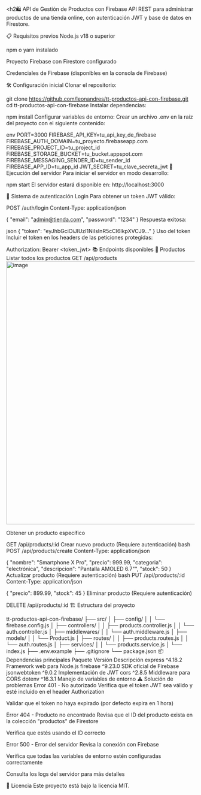 <h2🛍️ API de Gestión de Productos con Firebase</h2>
API REST para administrar productos de una tienda online, con autenticación JWT y base de datos en Firestore.

📋 Requisitos previos
Node.js v18 o superior

npm o yarn instalado

Proyecto Firebase con Firestore configurado

Credenciales de Firebase (disponibles en la consola de Firebase)

🛠️ Configuración inicial
Clonar el repositorio:

git clone https://github.com/leonandres/tt-productos-api-con-firebase.git<br>
cd tt-productos-api-con-firebase
Instalar dependencias:

npm install
Configurar variables de entorno:
Crear un archivo .env en la raíz del proyecto con el siguiente contenido:

env
PORT=3000
FIREBASE_API_KEY=tu_api_key_de_firebase
FIREBASE_AUTH_DOMAIN=tu_proyecto.firebaseapp.com
FIREBASE_PROJECT_ID=tu_project_id
FIREBASE_STORAGE_BUCKET=tu_bucket.appspot.com
FIREBASE_MESSAGING_SENDER_ID=tu_sender_id
FIREBASE_APP_ID=tu_app_id
JWT_SECRET=tu_clave_secreta_jwt
🚀 Ejecución del servidor
Para iniciar el servidor en modo desarrollo:

npm start
El servidor estará disponible en:
http://localhost:3000

🔐 Sistema de autenticación
Login
Para obtener un token JWT válido:

POST /auth/login
Content-Type: application/json

{
  "email": "admin@tienda.com",
  "password": "1234"
}
Respuesta exitosa:

json
{
  "token": "eyJhbGciOiJIUzI1NiIsInR5cCI6IkpXVCJ9..."
}
Uso del token
Incluir el token en los headers de las peticiones protegidas:

Authorization: Bearer <token_jwt>
📚 Endpoints disponibles
🔹 Productos
Listar todos los productos
GET /api/products
<img width="1366" height="703" alt="image" src="https://github.com/user-attachments/assets/4897723b-122c-4c16-999c-1752269ba80e" />

Obtener un producto específico

GET /api/products/:id
Crear nuevo producto (Requiere autenticación)
bash
POST /api/products/create
Content-Type: application/json

{
  "nombre": "Smartphone X Pro",
  "precio": 999.99,
  "categoria": "electrónica",
  "descripcion": "Pantalla AMOLED 6.7\"",
  "stock": 50
}
Actualizar producto (Requiere autenticación)
bash
PUT /api/products/:id
Content-Type: application/json

{
  "precio": 899.99,
  "stock": 45
}
Eliminar producto (Requiere autenticación)

DELETE /api/products/:id
🏗️ Estructura del proyecto

tt-productos-api-con-firebase/
├── src/
│   ├── config/
│   │   └── firebase.config.js
│   ├── controllers/
│   │   ├── products.controller.js
│   │   └── auth.controller.js
│   ├── middlewares/
│   │   └── auth.middleware.js
│   ├── models/
│   │   └── Product.js
│   ├── routes/
│   │   ├── products.routes.js
│   │   └── auth.routes.js
│   ├── services/
│   │   └── products.service.js
│   └── index.js
├── .env.example
├── .gitignore
└── package.json
📦 Dependencias principales
Paquete	Versión	Descripción
express	^4.18.2	Framework web para Node.js
firebase	^9.23.0	SDK oficial de Firebase
jsonwebtoken	^9.0.2	Implementación de JWT
cors	^2.8.5	Middleware para CORS
dotenv	^16.3.1	Manejo de variables de entorno
⚠️ Solución de problemas
Error 401 - No autorizado
Verifica que el token JWT sea válido y esté incluido en el header Authorization

Validar que el token no haya expirado (por defecto expira en 1 hora)

Error 404 - Producto no encontrado
Revisa que el ID del producto exista en la colección "productos" de Firestore

Verifica que estés usando el ID correcto

Error 500 - Error del servidor
Revisa la conexión con Firebase

Verifica que todas las variables de entorno estén configuradas correctamente

Consulta los logs del servidor para más detalles

📄 Licencia
Este proyecto está bajo la licencia MIT.

